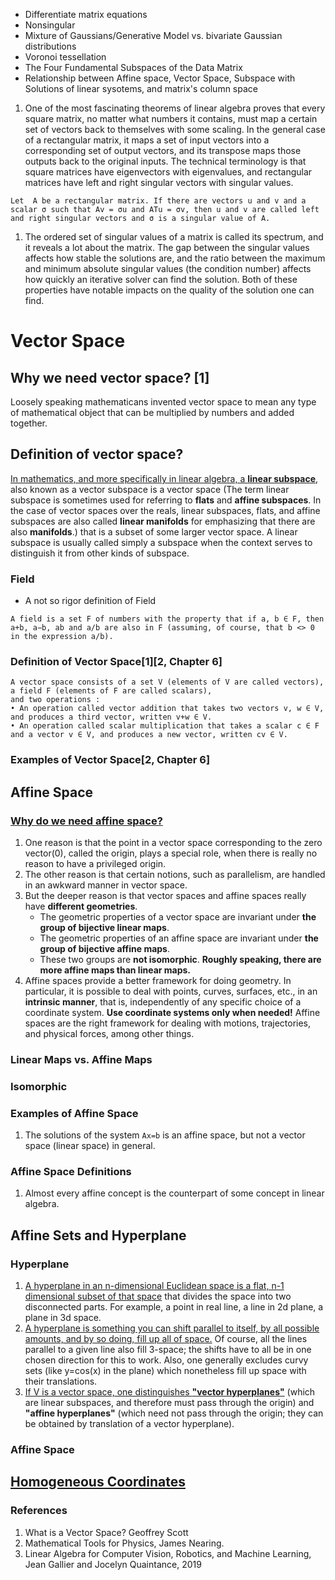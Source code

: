 * Differentiate matrix equations
* Nonsingular
* Mixture of Gaussians/Generative Model vs. bivariate Gaussian distributions
* Voronoi tessellation
* The Four Fundamental Subspaces of the Data Matrix
* Relationship between Affine space, Vector Space, Subspace with Solutions of linear sysotems, and matrix's column space


1. One of the most fascinating theorems of linear algebra proves that every square matrix, no matter what numbers it contains, must map a certain set of vectors back to themselves with some scaling. In the general case of a rectangular matrix, it maps a set of input vectors into a corresponding set of output vectors, and its transpose maps those outputs back to the original inputs. The technical terminology is that square matrices have eigenvectors with eigenvalues, and rectangular matrices have left and right singular vectors with singular values.

```
Let  A be a rectangular matrix. If there are vectors u and v and a scalar σ such that Av = σu and ATu = σv, then u and v are called left and right singular vectors and σ is a singular value of A.

```
1. The ordered set of singular values of a matrix is called its spectrum, and it reveals a lot about the matrix. The gap between the singular values affects how stable the solutions are, and the ratio between the maximum and minimum absolute singular values (the condition number) affects how quickly an iterative solver can find the solution. Both of these properties have notable impacts on the quality of the solution one can find.



# Vector Space
## Why we need vector space? [1]
Loosely speaking mathematicans invented vector space to mean any type of mathematical object that can be multiplied by numbers and added together.

## Definition of vector space?
[In mathematics, and more specifically in linear algebra, a **linear subspace**](https://en.wikipedia.org/wiki/Linear_subspace), also known as a vector subspace is a vector space (The term linear subspace is sometimes used for referring to **flats** and **affine subspaces**. In the case of vector spaces over the reals, linear subspaces, flats, and affine subspaces are also called **linear manifolds** for emphasizing that there are also **manifolds**.) that is a subset of some larger vector space. A linear subspace is usually called simply a subspace when the context serves to distinguish it from other kinds of subspace.


### Field
* A not so rigor definition of Field
```
A field is a set F of numbers with the property that if a, b ∈ F, then a+b, a−b, ab and a/b are also in F (assuming, of course, that b <> 0 in the expression a/b).
```

### Definition of Vector Space[1][2, Chapter 6]
```
A vector space consists of a set V (elements of V are called vectors), a field F (elements of F are called scalars), 
and two operations :
• An operation called vector addition that takes two vectors v, w ∈ V, and produces a third vector, written v+w ∈ V.
• An operation called scalar multiplication that takes a scalar c ∈ F and a vector v ∈ V, and produces a new vector, written cv ∈ V.
```

### Examples of Vector Space[2, Chapter 6]

## Affine Space
### [Why do we need affine space? ](http://www.cis.upenn.edu/~cis610/geombchap2.pdf)
1. One reason is that the point in a vector space corresponding to the zero vector(0), called the origin, plays a special role, when there is really no reason to have a privileged origin. 
1. The other reason is that certain notions, such as parallelism, are handled in an awkward manner in vector space. 
1. But the deeper reason is that vector spaces and affine spaces really have **different geometries**. 
   * The geometric properties of a vector space are invariant under **the group of bijective linear maps**. 
   * The geometric properties of an affine space are invariant under **the group of bijective affine maps**.
   * These two groups are **not isomorphic**. **Roughly speaking, there are more affine maps than linear maps.**
1. Affine spaces provide a better framework for doing geometry. In particular, it is possible to deal with points, curves, surfaces, etc., in an **intrinsic manner**, that is, independently of any specific choice of a coordinate system. **Use coordinate systems only when needed!** Affine spaces are the right framework for dealing with motions, trajectories, and physical forces, among other things.

### Linear Maps vs. Affine Maps
### Isomorphic

### Examples of Affine Space
1. The solutions of the system ```Ax=b``` is an affine space, but not a vector space (linear space) in general.

### Affine Space Definitions
1. Almost every affine concept is the counterpart of some concept in linear algebra.


## Affine Sets and Hyperplane
### Hyperplane
1. [A hyperplane in an n-dimensional Euclidean space is a flat, n-1 dimensional subset of that space](https://www.quora.com/Support-Vector-Machines-What-is-an-intuitive-explanation-of-hyperplane) that divides the space into two disconnected parts. 
For example, a point in real line, a line in 2d plane, a plane in 3d space.
1. [A hyperplane is something you can shift parallel to itself, by all possible amounts, and by so doing, fill up all of space.](https://math.stackexchange.com/questions/292066/intuition-about-hyperplane) Of course, all the lines parallel to a given line also fill 3-space; the shifts have to all be in one chosen direction for this to work. Also, one generally excludes curvy sets (like y=cos(x) in the plane) which nonetheless fill up space with their translations.
1. [If V is a vector space, one distinguishes **"vector hyperplanes"**](https://en.wikipedia.org/wiki/Hyperplane) (which are linear subspaces, and therefore must pass through the origin) and **"affine hyperplanes"** (which need not pass through the origin; they can be obtained by translation of a vector hyperplane).

### Affine Space

## [Homogeneous Coordinates](https://hackernoon.com/programmers-guide-to-homogeneous-coordinates-73cbfd2bcc65)


### References
1. What is a Vector Space? Geoffrey Scott
1. Mathematical Tools for Physics, James Nearing. 
1. Linear Algebra for Computer Vision, Robotics, and Machine Learning, Jean Gallier and Jocelyn Quaintance, 2019
